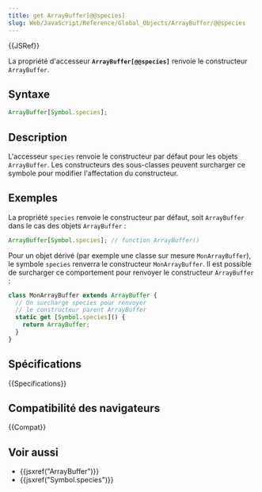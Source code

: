 ```yaml
---
title: get ArrayBuffer[@@species]
slug: Web/JavaScript/Reference/Global_Objects/ArrayBuffer/@@species
---
```


{{JSRef}}

La propriété d'accesseur **`ArrayBuffer[@@species]`** renvoie le constructeur `ArrayBuffer`.

## Syntaxe

```js
ArrayBuffer[Symbol.species];
```

## Description

L'accesseur `species` renvoie le constructeur par défaut pour les objets `ArrayBuffer`. Les constructeurs des sous-classes peuvent surcharger ce symbole pour modifier l'affectation du constructeur.

## Exemples

La propriété `species` renvoie le constructeur par défaut, soit `ArrayBuffer` dans le cas des objets `ArrayBuffer` :

```js
ArrayBuffer[Symbol.species]; // function ArrayBuffer()
```

Pour un objet dérivé (par exemple une classe sur mesure `MonArrayBuffer`), le symbole `species` renverra le constructeur `MonArrayBuffer`. Il est possible de surcharger ce comportement pour renvoyer le constructeur `ArrayBuffer` :

```js
class MonArrayBuffer extends ArrayBuffer {
  // On surcharge species pour renvoyer
  // le constructeur parent ArrayBuffer
  static get [Symbol.species]() {
    return ArrayBuffer;
  }
}
```

## Spécifications

{{Specifications}}

## Compatibilité des navigateurs

{{Compat}}

## Voir aussi

- {{jsxref("ArrayBuffer")}}
- {{jsxref("Symbol.species")}}
